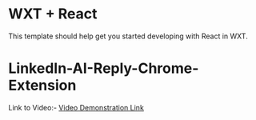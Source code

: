 # WXT + React

This template should help get you started developing with React in WXT.
# LinkedIn-AI-Reply-Chrome-Extension
Link to Video:- [Video Demonstration Link](https://www.awesomescreenshot.com/video/32099662?key=bd4cd11891d50ccb006843008a7efd48)